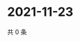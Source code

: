 # 2021-11-23

共 0 条

<!-- BEGIN WEIBO -->
<!-- 最后更新时间 Tue Nov 23 2021 04:15:30 GMT+0800 (China Standard Time) -->

<!-- END WEIBO -->
